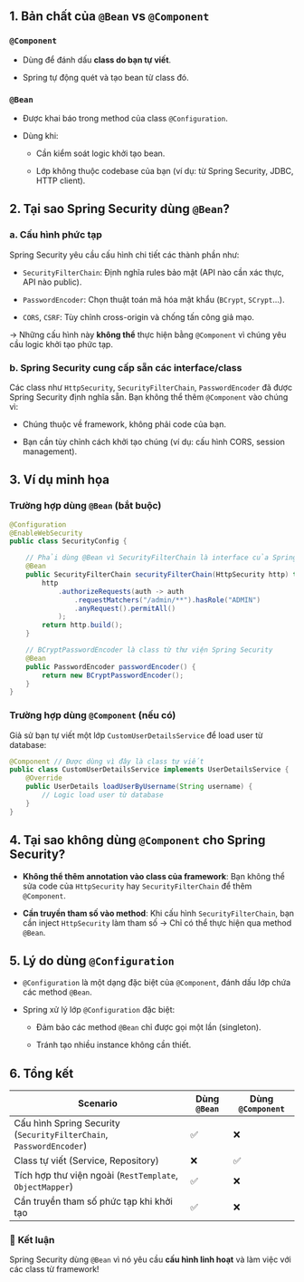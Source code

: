  <br>

## 1. Bản chất của `@Bean` vs `@Component`

### `@Component`

- Dùng để đánh dấu **class do bạn tự viết**.
    
- Spring tự động quét và tạo bean từ class đó.
    

### `@Bean`

- Được khai báo trong method của class `@Configuration`.
    
- Dùng khi:
    
    - Cần kiểm soát logic khởi tạo bean.
        
    - Lớp không thuộc codebase của bạn (ví dụ: từ Spring Security, JDBC, HTTP client).
        

## 2. Tại sao Spring Security dùng `@Bean`?

### a. Cấu hình phức tạp

Spring Security yêu cầu cấu hình chi tiết các thành phần như:

- `SecurityFilterChain`: Định nghĩa rules bảo mật (API nào cần xác thực, API nào public).
    
- `PasswordEncoder`: Chọn thuật toán mã hóa mật khẩu (`BCrypt`, `SCrypt`...).
    
- `CORS`, `CSRF`: Tùy chỉnh cross-origin và chống tấn công giả mạo.
    

→ Những cấu hình này **không thể** thực hiện bằng `@Component` vì chúng yêu cầu logic khởi tạo phức tạp.

### b. Spring Security cung cấp sẵn các interface/class

Các class như `HttpSecurity`, `SecurityFilterChain`, `PasswordEncoder` đã được Spring Security định nghĩa sẵn. Bạn không thể thêm `@Component` vào chúng vì:

- Chúng thuộc về framework, không phải code của bạn.
    
- Bạn cần tùy chỉnh cách khởi tạo chúng (ví dụ: cấu hình CORS, session management).
    

## 3. Ví dụ minh họa

### Trường hợp dùng `@Bean` (bắt buộc)

```java
@Configuration
@EnableWebSecurity
public class SecurityConfig {

    // Phải dùng @Bean vì SecurityFilterChain là interface của Spring Security
    @Bean
    public SecurityFilterChain securityFilterChain(HttpSecurity http) throws Exception {
        http
            .authorizeRequests(auth -> auth
                .requestMatchers("/admin/**").hasRole("ADMIN")
                .anyRequest().permitAll()
            );
        return http.build();
    }

    // BCryptPasswordEncoder là class từ thư viện Spring Security
    @Bean
    public PasswordEncoder passwordEncoder() {
        return new BCryptPasswordEncoder();
    }
}
```

### Trường hợp dùng `@Component` (nếu có)

Giả sử bạn tự viết một lớp `CustomUserDetailsService` để load user từ database:

```java
@Component // Được dùng vì đây là class tự viết
public class CustomUserDetailsService implements UserDetailsService {
    @Override
    public UserDetails loadUserByUsername(String username) {
        // Logic load user từ database
    }
}
```

## 4. Tại sao không dùng `@Component` cho Spring Security?

- **Không thể thêm annotation vào class của framework**: Bạn không thể sửa code của `HttpSecurity` hay `SecurityFilterChain` để thêm `@Component`.
    
- **Cần truyền tham số vào method**: Khi cấu hình `SecurityFilterChain`, bạn cần inject `HttpSecurity` làm tham số → Chỉ có thể thực hiện qua method `@Bean`.
    

## 5. Lý do dùng `@Configuration`

- `@Configuration` là một dạng đặc biệt của `@Component`, đánh dấu lớp chứa các method `@Bean`.
    
- Spring xử lý lớp `@Configuration` đặc biệt:
    
    - Đảm bảo các method `@Bean` chỉ được gọi một lần (singleton).
        
    - Tránh tạo nhiều instance không cần thiết.
        

## 6. Tổng kết

|Scenario|Dùng `@Bean`|Dùng `@Component`|
|---|---|---|
|Cấu hình Spring Security (`SecurityFilterChain`, `PasswordEncoder`)|✅|❌|
|Class tự viết (Service, Repository)|❌|✅|
|Tích hợp thư viện ngoài (`RestTemplate`, `ObjectMapper`)|✅|❌|
|Cần truyền tham số phức tạp khi khởi tạo|✅|❌|

### 📌 **Kết luận**

Spring Security dùng `@Bean` vì nó yêu cầu **cấu hình linh hoạt** và làm việc với các class từ framework!